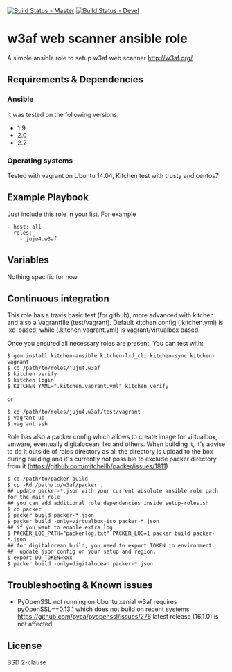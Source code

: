 [![Build Status - Master](https://travis-ci.org/juju4/ansible-w3af.svg?branch=master)](https://travis-ci.org/juju4/ansible-w3af)
[![Build Status - Devel](https://travis-ci.org/juju4/ansible-w3af.svg?branch=devel)](https://travis-ci.org/juju4/ansible-w3af/branches)
# w3af web scanner ansible role

A simple ansible role to setup w3af web scanner
http://w3af.org/

## Requirements & Dependencies

### Ansible
It was tested on the following versions:
 * 1.9
 * 2.0
 * 2.2

### Operating systems

Tested with vagrant on Ubuntu 14.04, Kitchen test with trusty and centos7

## Example Playbook

Just include this role in your list.
For example

```
- host: all
  roles:
    - juju4.w3af
```

## Variables

Nothing specific for now.

## Continuous integration

This role has a travis basic test (for github), more advanced with kitchen and also a Vagrantfile (test/vagrant).
Default kitchen config (.kitchen.yml) is lxd-based, while (.kitchen.vagrant.yml) is vagrant/virtualbox based.

Once you ensured all necessary roles are present, You can test with:
```
$ gem install kitchen-ansible kitchen-lxd_cli kitchen-sync kitchen-vagrant
$ cd /path/to/roles/juju4.w3af
$ kitchen verify
$ kitchen login
$ KITCHEN_YAML=".kitchen.vagrant.yml" kitchen verify
```
or
```
$ cd /path/to/roles/juju4.w3af/test/vagrant
$ vagrant up
$ vagrant ssh
```

Role has also a packer config which allows to create image for virtualbox, vmware, eventually digitalocean, lxc and others.
When building it, it's advise to do it outside of roles directory as all the directory is upload to the box during building 
and it's currently not possible to exclude packer directory from it (https://github.com/mitchellh/packer/issues/1811)
```
$ cd /path/to/packer-build
$ cp -Rd /path/to/w3af/packer .
## update packer-*.json with your current absolute ansible role path for the main role
## you can add additional role dependencies inside setup-roles.sh
$ cd packer
$ packer build packer-*.json
$ packer build -only=virtualbox-iso packer-*.json
## if you want to enable extra log
$ PACKER_LOG_PATH="packerlog.txt" PACKER_LOG=1 packer build packer-*.json
## for digitalocean build, you need to export TOKEN in environment.
##  update json config on your setup and region.
$ export DO_TOKEN=xxx
$ packer build -only=digitalocean packer-*.json
```

## Troubleshooting & Known issues

* PyOpenSSL not running on Ubuntu xenial
w3af requires pyOpenSSL==0.13.1 which does not build on recent systems
https://github.com/pyca/pyopenssl/issues/276
latest release (16.1.0) is not affected.

## License

BSD 2-clause

